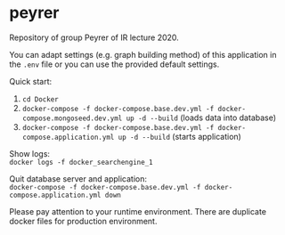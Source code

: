 # peyrer

Repository of group Peyrer of IR lecture 2020.  

You can adapt settings (e.g. graph building method) of this application in the `.env` file or you can use the provided 
default settings.  

Quick start:  
1. `cd Docker`  
2. `docker-compose -f docker-compose.base.dev.yml -f docker-compose.mongoseed.dev.yml up -d --build` (loads data into database)  
3. `docker-compose -f docker-compose.base.dev.yml -f docker-compose.application.yml up -d --build` (starts application)  

Show logs:  
`docker logs -f docker_searchengine_1`

Quit database server and application:  
`docker-compose -f docker-compose.base.dev.yml -f docker-compose.application.yml down`  

Please pay attention to your runtime environment. There are duplicate docker files for production environment.  
